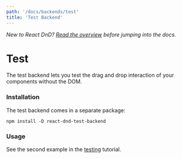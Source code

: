 ```yaml
---
path: '/docs/backends/test'
title: 'Test Backend'
---
```


_New to React DnD? [Read the overview](/docs/overview) before jumping into the docs._

# Test

The test backend lets you test the drag and drop interaction of your components without the DOM.

### Installation

The test backend comes in a separate package:

```
npm install -D react-dnd-test-backend
```

### Usage

See the second example in the [testing](/docs/testing) tutorial.
